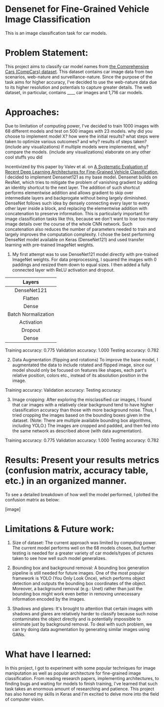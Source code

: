 # Densenet for Fine-Grained Vehicle Image Classification
This is an image classification task for car models.

# Problem Statement: 
This project aims to classify car model names from [the Comprehensive Cars (CompCars) dataset](http://mmlab.ie.cuhk.edu.hk/datasets/comp_cars/index.html). This dataset contains car image data from two scenarios, web-nature and surveillance-nature. Since the purpose of the task aims for higher accuracy, I've decided to use the web-nature data due to its higher resolution and potentials to capture greater details. The web dataset, in particular, contains ____ car images and 1,716 car models. 

# Approaches:
Due to limitation of computing power, I've decided to train 1000 images with 68 different models and test on 500 images with 23 models.
why did you choose to implement model X?
how were the initial results?
what steps were taken to optimize various outcomes? and why? results of steps taken? (include any visualizations)
if multiple models were implemented, why? compare the models. (include any visualizations)
elaborate on any other cool stuffs you did

Incentivized by this paper by Valev et al. on [A Systematic Evaluation of Recent Deep Learning Architectures for Fine-Grained Vehicle Classification](https://arxiv.org/abs/1806.02987), I decided to implement Densenet121 as my base model. Densenet builds on ResNet, which tries to mitigate the problem of vanishing gradient by adding an identity shortcut to the next layer. The addition of such shortcut performs elementwise addition and allows gradient to skip over intermediate layers and backprogate without being largely diminished. DenseNet follows such idea by densely connecting every layer to every other layer inside a block, and replacing the elementwise addition with concatenation to preserve information. This is particularly important for image classification tasks like this, because we don't want to lose too many image details over the course of the whole CNN network. Such concatenation also reduces the number of parameters needed to train and largely improves the computation complexity. I chose the best performing DenseNet model available on Keras (DenseNet121) and used transfer learning with pre-trained ImageNet weights. 

1. My first attempt was to use DenseNet121 model directly with pre-trained ImageNet weights. 
For data preprocessing, I squared the images with 0 paddings and resized them down to equal sizes. I then added a fully connected layer with ReLU activation and dropout. 

| Layers  | 
|:-------------:|
| DenseNet121 |
| Flatten | 
| Dense |
| Batch Normalization |
| Activation |
| Dropout |
| Dense |

Training accuracy: 0.775
Validation accuracy: 1.000
Testing accuracy: 0.782

2. Data Augmentation (flipping and rotations)
To improve the base model, I augmentated the data to include rotated and flipped image, since our model should only be focused on features like shapes, each part's relative position, colors etc., instead of its absolution position in the image. 

Training accuracy:
Validation accuracy:
Testing accuracy:

3. Image cropping:
After exploring the misclassified car images, I found that car images with a relatively clear background tend to have higher classification accuracy than those with more background noise. Thus, I tried cropping the images based on the bounding boxes given in the dataset. (Note: There are multiple available bounding box algorithms, including YOLO.) The images are cropped and padded, and then fed into the same network as described above (with data augmentation). 

Training accuracy: 0.775
Validation accuracy: 1.000
Testing accuracy: 0.782

# Results: Present your results metrics (confusion matrix, accuracy table, etc.) in an organized manner.

To see a detailed breakdown of how well the model performed, I plotted the confusion matrix as below:

[image]


# Limitations & Future work:
1. Size of dataset:
The current approach was limited by computing power. The current model performs well on the 68 models chosen, but further testing is needed for a greater variety of car models/types of pictures taken to see how well such model generalizes. 

2. Bounding box and background removal:
A bounding box generation pipeline is still needed for future images. One of the most popular framework is YOLO (You Only Look Once), which performs object detection and outputs the bounding box coordinates of the object. Moreover, a background removal (e.g.: Unet) rather than just the bounding box might work even better in removing unnecessary information encoded by the images. 

3. Shadows and glares:
It's brought to attention that certain images with shadows and glares are relatively harder to classify because such noise contaminates the object directly and is potentially impossible to eliminate just by background removal. To deal with such problem, we can try doing data augmentation by generating similar images using GANs.

# What have I learned:
In this project, I got to experiment with some popular techniques for image maniputation as well as popular architecture for fine-grained image classification. From reading research papers, implementing architectures, to finding bugs and waiting for models to finish training, I've learned that such task takes an enormous amount of researching and patience. This project has also honed my skills in Keras and I'm excited to delve more into the field of computer vision. 
